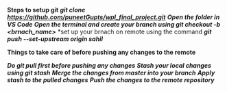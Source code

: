

**Steps to setup git**
***git clone https://github.com/puneetGupts/wpl_final_project.git***
***Open the folder in VS Code***
***Open the terminal and create your branch using git checkout -b <brnach_name>***
*set up your brnach on remote using the command ***git push --set-upstream origin sahil***


**Things to take care of before pushing any changes to the remote**

***Do git pull first before pushing any changes*** 
***Stash your local changes using git stash***
***Merge the changes from master into your branch***
***Apply stash to the pulled changes***
***Push the changes to the remote repository***


